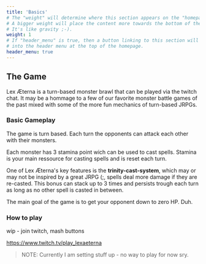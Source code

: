 ```yaml
---
title: 'Basics'
# The "weight" will determine where this section appears on the "homepage".
# A bigger weight will place the content more towards the bottom of the page.
# It's like gravity ;-).
weight: 1
# If "header_menu" is true, then a button linking to this section will be placed
# into the header menu at the top of the homepage.
header_menu: true
---
```



## The Game

Lex Æterna is a turn-based monster brawl that can be played 
via the twitch chat. It may be a hommage to a few of our favorite monster battle games of the past mixed with some of the more fun mechanics of turn-based JRPGs.

### Basic Gameplay

The game is turn based. Each turn the opponents can attack each other with their monsters. 

Each monster has 3 stamina point wich can be used to cast spells. Stamina is your main ressource for casting spells and is reset each turn. 

One of Lex Æterna's key features is the **trinity-cast-system**, which may or may not be inspired by a great JRPG (;, spells deal more damage if they are re-casted. This bonus can stack up to 3 times and persists trough each turn as long as no other spell is casted in between.

The main goal of the game is to get your opponent down to zero HP. Duh.


### How to play
wip - join twitch, mash buttons

https://www.twitch.tv/play_lexaeterna

> NOTE: Currently I am setting stuff up - no way to play for now sry.